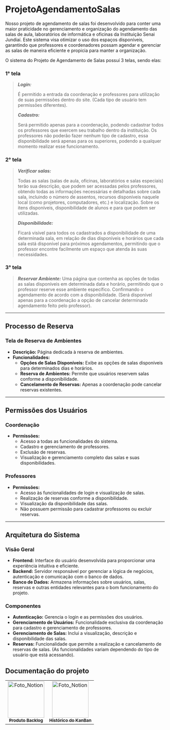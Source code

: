 # ProjetoAgendamentoSalas

Nosso projeto de agendamento de salas foi desenvolvido para conter uma maior praticidade no gerenciamento e organização do agendamento das salas de aula, laboratórios de informática e oficinas da Instituição Senai Jundiaí. Este sistema visa otimizar o uso dos espaços disponíveis, garantindo que professores e coordenadores possam agendar e gerenciar as salas de maneira eficiente e propicia para manter a organização.

O sistema do Projeto de Agendamento de Salas possuí 3 telas, sendo elas:

### 1° tela

> ***Login:***
> 
> 
> É permitido a entrada da coordenação e professores para utilização de suas permissões dentro do site. (Cada tipo de usuário tem permissões diferentes).
> 
> ***Cadastro:***
> 
> Será permitido apenas para a coordenação, podendo cadastrar todos os professores que exercem seu trabalho dentro da instituição. Os professores não poderão fazer nenhum tipo de cadastro, essa disponibilidade será apenas para os superiores, podendo a qualquer momento realizar esse funcionamento.
> 

### 2° tela

> ***Verificar salas:***
> 
> 
> Todas as salas (salas de aula, oficinas, laboratórios e salas especiais) terão sua descrição, que podem ser acessadas pelos professores, obtendo todas as informações necessárias e detalhadas sobre cada sala, incluindo o número de assentos, recursos disponíveis naquele local (como projetores, computadores, etc.) e localização. Sobre os itens disponíveis, disponibilidade de alunos e para que podem ser utilizadas.
> 
> ***Disponibilidade:***
> 
> Ficará visível para todos os cadastrados a disponibilidade de uma determinada sala, em relação de dias disponíveis e horários que cada sala está disponível para próximos agendamentos, permitindo que o professor encontre facilmente um espaço que atenda às suas necessidades.
> 

### 3° tela

> ***Reservar Ambiente:***
Uma página que contenha as opções de todas as salas disponíveis em determinada data e horário, permitindo que o professor reserve esse ambiente específico. Confirmando o agendamento de acordo com a disponibilidade. (Será disponível apenas para a coordenação a opção de cancelar determinado agendamento feito pelo professor).
> 

---

## **Processo de Reserva**

### **Tela de Reserva de Ambientes**

- **Descrição:** Página dedicada à reserva de ambientes.
- **Funcionalidades:**
    - **Opções de Salas Disponíveis:** Exibe as opções de salas disponíveis para determinados dias e horários.
    - **Reserva de Ambientes:** Permite que usuários reservem salas conforme a disponibilidade.
    - **Cancelamento de Reservas:** Apenas a coordenação pode cancelar reservas existentes.

---

## **Permissões dos Usuários**

### **Coordenação**

- **Permissões:**
    - Acesso a todas as funcionalidades do sistema.
    - Cadastro e gerenciamento de professores.
    - Exclusão de reservas.
    - Visualização e gerenciamento completo das salas e suas disponibilidades.

### **Professores**

- **Permissões:**
    - Acesso às funcionalidades de login e visualização de salas.
    - Realização de reservas conforme a disponibilidade.
    - Visualização da disponibilidade das salas.
    - Não possuem permissão para cadastrar professores ou excluir reservas.

---

## **Arquitetura do Sistema**

### **Visão Geral**

- **Frontend:** Interface do usuário desenvolvida para proporcionar uma experiência intuitiva e eficiente.
- **Backend:** Servidor responsável por gerenciar a lógica de negócios, autenticação e comunicação com o banco de dados.
- **Banco de Dados:** Armazena informações sobre usuários, salas, reservas e outras entidades relevantes para o bom funcionamento do projeto.

### **Componentes**

- **Autenticação:** Gerencia o login e as permissões dos usuários.
- **Gerenciamento de Usuários:** Funcionalidade exclusiva da coordenação para cadastro e gerenciamento de professores.
- **Gerenciamento de Salas:** Inclui a visualização, descrição e disponibilidade das salas.
- **Reservas:** Funcionalidade que permite a realização e cancelamento de reservas de salas. (As funcionalidades variam dependendo do tipo de usuário que está acessando).

## Documentação do projeto
<div align="center">
    <table>
    <tr>
        <td align="center" >
        <a href="https://www.notion.so/Produto-BackLog-462b36feb1674960a097e770ad2788c7">
            <img src="https://upload.wikimedia.org/wikipedia/commons/4/45/Notion_app_logo.png" width="115px;" alt="Foto_Notion"/><br>
            <sub>
            <b>Produto Backlog</b>
            </sub>
        </a>
        </td>
        <td align="center" >
        <a href="https://www.notion.so/Hist-rico-KanBan-abd75fb1d2c140deb25839e070b6df22">
            <img src="https://upload.wikimedia.org/wikipedia/commons/4/45/Notion_app_logo.png" width="115px;" alt="Foto_Notion"/><br>
            <sub>
            <b>Histórico do KanBan</b>
            </sub>
        </a>
        </td>
    </tr>
    </table>
</div>
